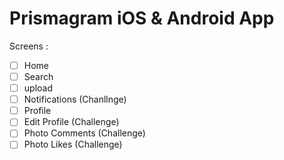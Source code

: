 # Prismagram iOS & Android App

Screens :
- [ ] Home
- [ ] Search
- [ ] upload
- [ ] Notifications (Chanllnge)
- [ ] Profile
- [ ] Edit Profile (Challenge)
- [ ] Photo Comments (Challenge)
- [ ] Photo Likes (Challenge)